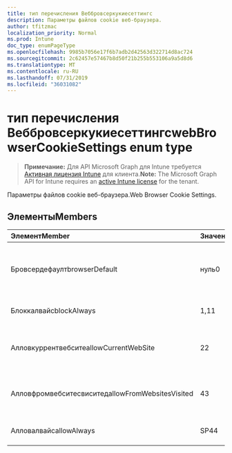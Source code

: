 ```yaml
---
title: тип перечисления Веббровсеркукиесеттингс
description: Параметры файлов cookie веб-браузера.
author: tfitzmac
localization_priority: Normal
ms.prod: Intune
doc_type: enumPageType
ms.openlocfilehash: 9985b7056e17f6b7adb2d42563d322714d8ac724
ms.sourcegitcommit: 2c62457e57467b8d50f21b255b553106a9a5d8d6
ms.translationtype: MT
ms.contentlocale: ru-RU
ms.lasthandoff: 07/31/2019
ms.locfileid: "36031082"
---
```

# <a name="webbrowsercookiesettings-enum-type"></a><span data-ttu-id="1e3d1-103">тип перечисления Веббровсеркукиесеттингс</span><span class="sxs-lookup"><span data-stu-id="1e3d1-103">webBrowserCookieSettings enum type</span></span>

> <span data-ttu-id="1e3d1-104">**Примечание:** Для API Microsoft Graph для Intune требуется [Активная лицензия Intune](https://go.microsoft.com/fwlink/?linkid=839381) для клиента.</span><span class="sxs-lookup"><span data-stu-id="1e3d1-104">**Note:** The Microsoft Graph API for Intune requires an [active Intune license](https://go.microsoft.com/fwlink/?linkid=839381) for the tenant.</span></span>

<span data-ttu-id="1e3d1-105">Параметры файлов cookie веб-браузера.</span><span class="sxs-lookup"><span data-stu-id="1e3d1-105">Web Browser Cookie Settings.</span></span>

## <a name="members"></a><span data-ttu-id="1e3d1-106">Элементы</span><span class="sxs-lookup"><span data-stu-id="1e3d1-106">Members</span></span>
|<span data-ttu-id="1e3d1-107">Элемент</span><span class="sxs-lookup"><span data-stu-id="1e3d1-107">Member</span></span>|<span data-ttu-id="1e3d1-108">Значение</span><span class="sxs-lookup"><span data-stu-id="1e3d1-108">Value</span></span>|<span data-ttu-id="1e3d1-109">Описание</span><span class="sxs-lookup"><span data-stu-id="1e3d1-109">Description</span></span>|
|:---|:---|:---|
|<span data-ttu-id="1e3d1-110">Бровсердефаулт</span><span class="sxs-lookup"><span data-stu-id="1e3d1-110">browserDefault</span></span>|<span data-ttu-id="1e3d1-111">нуль</span><span class="sxs-lookup"><span data-stu-id="1e3d1-111">0</span></span>|<span data-ttu-id="1e3d1-112">Значение по умолчанию браузера без намерения.</span><span class="sxs-lookup"><span data-stu-id="1e3d1-112">Browser default value, no intent.</span></span>|
|<span data-ttu-id="1e3d1-113">Блоккалвайс</span><span class="sxs-lookup"><span data-stu-id="1e3d1-113">blockAlways</span></span>|<span data-ttu-id="1e3d1-114">1,1</span><span class="sxs-lookup"><span data-stu-id="1e3d1-114">1</span></span>|<span data-ttu-id="1e3d1-115">Всегда блокируйте файлы cookie.</span><span class="sxs-lookup"><span data-stu-id="1e3d1-115">Always block cookies.</span></span>|
|<span data-ttu-id="1e3d1-116">Алловкуррентвебсите</span><span class="sxs-lookup"><span data-stu-id="1e3d1-116">allowCurrentWebSite</span></span>|<span data-ttu-id="1e3d1-117">2</span><span class="sxs-lookup"><span data-stu-id="1e3d1-117">2</span></span>|<span data-ttu-id="1e3d1-118">Разрешить файлы cookie с текущего веб-сайта.</span><span class="sxs-lookup"><span data-stu-id="1e3d1-118">Allow cookies from current Web site.</span></span>|
|<span data-ttu-id="1e3d1-119">Алловфромвебситесвиситед</span><span class="sxs-lookup"><span data-stu-id="1e3d1-119">allowFromWebsitesVisited</span></span>|<span data-ttu-id="1e3d1-120">4</span><span class="sxs-lookup"><span data-stu-id="1e3d1-120">3</span></span>|<span data-ttu-id="1e3d1-121">Разрешить файлы cookie со посещенных веб-сайтов.</span><span class="sxs-lookup"><span data-stu-id="1e3d1-121">Allow Cookies from websites visited.</span></span>|
|<span data-ttu-id="1e3d1-122">Алловалвайс</span><span class="sxs-lookup"><span data-stu-id="1e3d1-122">allowAlways</span></span>|<span data-ttu-id="1e3d1-123">SP4</span><span class="sxs-lookup"><span data-stu-id="1e3d1-123">4</span></span>|<span data-ttu-id="1e3d1-124">Всегда разрешать файлы cookie.</span><span class="sxs-lookup"><span data-stu-id="1e3d1-124">Always allow cookies.</span></span>|



